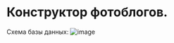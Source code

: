 # Конструктор фотоблогов.

Схема базы данных:
![image](https://github.com/maks232930/GraduateWork/assets/53191956/acdf1926-075e-4000-a547-5f286c364163)
